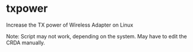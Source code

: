 # txpower
Increase the TX power of Wireless Adapter on Linux

Note:
Script may not work, depending on the system. May have to edit the CRDA manually.
